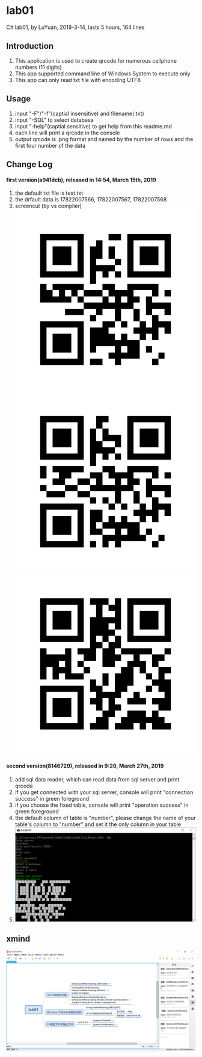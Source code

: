 # lab01
C# lab01, by LuYuan, 2019-3-14, lasts 5 hours, 164 lines

## Introduction
1. This application is used to create qrcode for numerous cellphone numbers (11 digits)
2. This app supported command line of Windows System to execute only 
3. This app can only read txt file with encoding UTF8 

## Usage
1. input "-F"/"-f"(captial insensitive) and filename(.txt)
2. input "-SQL" to select database
3. input "-help"(captial sensitive) to get help from this readme.md
4. each line will print a qrcode in the console
5. output qrcode is .png format and named by the number of rows and the first four number of the data

## Change Log
#### first version(a941dcb), released in 14:54, March 15th, 2019
1. the default txt file is test.txt
2. the drfault data is 17822007566, 17822007567, 17822007568
3. screencut (by vs complier) ![screen ](screencut/0001782.png) ![screen ](screencut/0011782.png) ![screen ](screencut/0021782.png) 

#### second version(8146729), released in 9:20, March 27th, 2019
1. add sql data reader, which can read data from sql server and print qrcode
2. if you get connected with your sql server, console will print "connection success" in green foreground
3. if you choose the fixed table, console will print "operation success" in green foreground
4. the default column of table is "number", please change the name of your table's column to "number" and set it the only column in your table
5. ![screen ](screencut/sql.png)

## xmind
![screen ](screencut/xmind.png)
